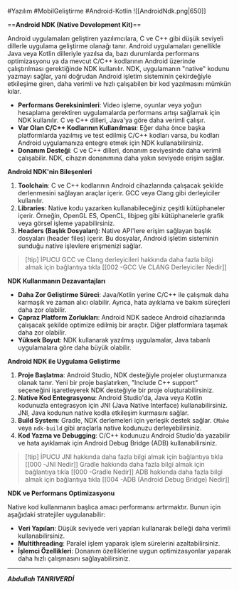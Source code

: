 #Yazılım #MobilGeliştirme #Android-Kotlin 
![[AndroidNdk.png|650]]

==**Android NDK (Native Development Kit)**==

Android uygulamaları geliştiren yazılımcılara, C ve C++ gibi düşük seviyeli dillerle uygulama geliştirme olanağı tanır. Android uygulamaları genellikle Java veya Kotlin dilleriyle yazılsa da, bazı durumlarda performans optimizasyonu ya da mevcut C/C++ kodlarının Android üzerinde çalıştırılması gerektiğinde NDK kullanılır. NDK, uygulamanın "native" kodunu yazmayı sağlar, yani doğrudan Android işletim sisteminin çekirdeğiyle etkileşime giren, daha verimli ve hızlı çalışabilen bir kod yazılmasını mümkün kılar.

- **Performans Gereksinimleri**: Video işleme, oyunlar veya yoğun hesaplama gerektiren uygulamalarda performans artışı sağlamak için NDK kullanılır. C ve C++ dilleri, Java'ya göre daha verimli çalışır.
- **Var Olan C/C++ Kodlarının Kullanılması**: Eğer daha önce başka platformlarda yazılmış ve test edilmiş C/C++ kodları varsa, bu kodları Android uygulamanıza entegre etmek için NDK kullanabilirsiniz.
- **Donanım Desteği**: C ve C++ dilleri, donanım seviyesinde daha verimli çalışabilir. NDK, cihazın donanımına daha yakın seviyede erişim sağlar.



**Android NDK'nin Bileşenleri**

1. **Toolchain**: C ve C++ kodlarının Android cihazlarında çalışacak şekilde derlenmesini sağlayan araçlar içerir. GCC veya Clang gibi derleyiciler kullanılır.
2. **Libraries**: Native kodu yazarken kullanabileceğiniz çeşitli kütüphaneler içerir. Örneğin, OpenGL ES, OpenCL, libjpeg gibi kütüphanelerle grafik veya görsel işleme yapabilirsiniz.
3. **Headers (Başlık Dosyaları)**: Native API'lere erişim sağlayan başlık dosyaları (header files) içerir. Bu dosyalar, Android işletim sisteminin sunduğu native işlevlere erişmenizi sağlar.


> [!tip] İPUCU
> GCC ve Clang derleyicileri hakkında daha fazla bilgi almak için bağlantıya tıkla  [[002 -GCC Ve CLANG Derleyiciler Nedir]]


**NDK Kullanmanın Dezavantajları**

- **Daha Zor Geliştirme Süreci**: Java/Kotlin yerine C/C++ ile çalışmak daha karmaşık ve zaman alıcı olabilir. Ayrıca, hata ayıklama ve bakım süreçleri daha zor olabilir.
- **Çapraz Platform Zorlukları**: Android NDK sadece Android cihazlarında çalışacak şekilde optimize edilmiş bir araçtır. Diğer platformlara taşımak daha zor olabilir.
- **Yüksek Boyut**: NDK kullanarak yazılmış uygulamalar, Java tabanlı uygulamalara göre daha büyük olabilir.



**Android NDK ile Uygulama Geliştirme**

1. **Proje Başlatma**: Android Studio, NDK desteğiyle projeler oluşturmanıza olanak tanır. Yeni bir proje başlatırken, "Include C++ support" seçeneğini işaretleyerek NDK desteğiyle bir proje oluşturabilirsiniz.
2. **Native Kod Entegrasyonu**: Android Studio'da, Java veya Kotlin kodunuzla entegrasyon için JNI (Java Native Interface) kullanabilirsiniz. JNI, Java kodunun native kodla etkileşim kurmasını sağlar.
3. **Build System**: Gradle, NDK derlemeleri için yerleşik destek sağlar. `CMake` veya `ndk-build` gibi araçlarla native kodunuzu derleyebilirsiniz.
4. **Kod Yazma ve Debugging**: C/C++ kodunuzu Android Studio'da yazabilir ve hata ayıklamak için Android Debug Bridge (ADB) kullanabilirsiniz.


> [!tip] İPUCU
> JNI hakkında daha fazla bilgi almak için bağlantıya tıkla [[000 -JNI Nedir]]
> Gradle hakkında daha fazla bilgi almak için bağlantıya tıkla [[000 -Gradle Nedir]]
> ADB hakkında daha fazla bilgi almak için bağlantıya tıkla [[004 -ADB (Android Debug Bridge) Nedir]]
> 


**NDK ve Performans Optimizasyonu**

Native kod kullanmanın başlıca amacı performansı artırmaktır. Bunun için aşağıdaki stratejiler uygulanabilir:

- **Veri Yapıları**: Düşük seviyede veri yapıları kullanarak belleği daha verimli kullanabilirsiniz.
- **Multithreading**: Paralel işlem yaparak işlem sürelerini azaltabilirsiniz.
- **İşlemci Özellikleri**: Donanım özelliklerine uygun optimizasyonlar yaparak daha hızlı çalışmasını sağlayabilirsiniz.
****

***Abdullah TANRIVERDİ***